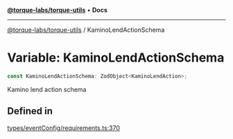 [**@torque-labs/torque-utils**](../README.md) • **Docs**

***

[@torque-labs/torque-utils](../README.md) / KaminoLendActionSchema

# Variable: KaminoLendActionSchema

```ts
const KaminoLendActionSchema: ZodObject<KaminoLendAction>;
```

Kamino lend action schema

## Defined in

[types/eventConfig/requirements.ts:370](https://github.com/torque-labs/torque-utils/blob/fcba00c7b8994c0932484e8f489988b91291c603/types/eventConfig/requirements.ts#L370)

